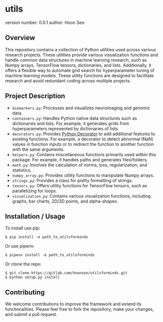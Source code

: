 utils
===============================

version number: 0.0.1
author: Hoon Seo

Overview
--------

This repository contains a collection of Python utilities used across various research projects. These utilities provide various visualization functions and handle common data structures in machine learning research, such as Numpy arrays, TensorFlow tensors, dictionaries, and lists. Additionally, it offers a flexible way to automate grid search for hyperparameter tuning of machine learning models. These utility functions are designed to facilitate research and avoid redundant coding across multiple projects.

Project Description
-------------------
* `biomarkers.py`: Processes and visualizes neuroimaging and genomic data.
* `containers.py`: Handles Python native data structures such as dictionaries and lists. For example, it generates grids from hyperparameters represented by dictionaries of lists.
* `decorators.py`: Provides [Python Decorator](https://peps.python.org/pep-0318/) to add additional features to existing functions. For example, a decorator to detect abnormal (NaN) values in function inputs or to redirect the function to another function with the same arguments.
* `helpers.py`: Contains miscellaneous functions primarily used within this package. For example, it handles paths and generates files/folders.
* `math.py`: Involves the calculation of norms, loss, regularization, and statistics.
* `numpy_array.py`: Provides utility functions to manipulate Numpy arrays.
* `strings.py`: Provides a class for pretty formatting of strings.
* `tensors.py`: Offers utility functions for TensorFlow tensors, such as parallelizing for loops.
* `visualization.py`: Contains various visualization functions, including graphs, bar charts, 2D/3D points, and alpha-shapes.

Installation / Usage
--------------------

To install use pip:

    $ pip install -e path_to_utilsforminds

Or use pipenv:

    $ pipenv install -e path_to_utilsforminds

Or clone the repo:

    $ git clone https://gitlab.com/hoonseo/utilsforminds.git
    $ python setup.py install
    
Contributing
------------

We welcome contributions to improve the framework and extend its functionalities. Please feel free to fork the repository, make your changes, and submit a pull request.

